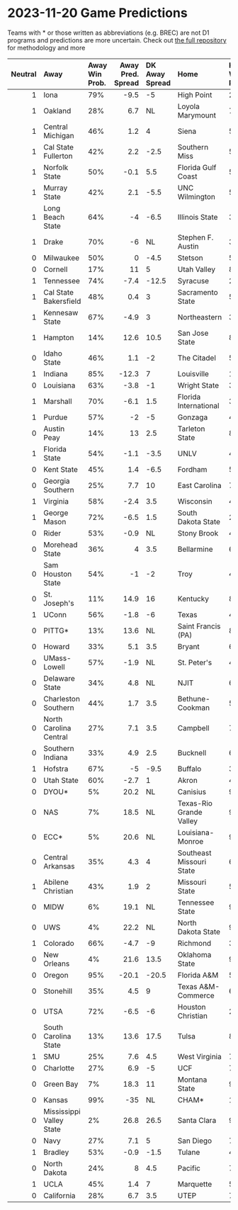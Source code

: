 # 2023-11-20 Game Predictions
Teams with * or those written as abbreviations (e.g. BREC) are not D1 programs and predictions are more uncertain. Check out [the full repository](https://github.com/grdavis/college-basketball-elo) for methodology and more

|   Neutral | Away                     | Away Win Prob.   |   Away Pred. Spread | DK Away Spread   | Home                     | Home Win Prob.   |   Home Pred. Spread |
|----------:|:-------------------------|:-----------------|--------------------:|:-----------------|:-------------------------|:-----------------|--------------------:|
|         1 | Iona                     | 79%              |                -9.5 | -5               | High Point               | 21%              |                 9.5 |
|         1 | Oakland                  | 28%              |                 6.7 | NL               | Loyola Marymount         | 72%              |                -6.7 |
|         1 | Central Michigan         | 46%              |                 1.2 | 4                | Siena                    | 54%              |                -1.2 |
|         1 | Cal State Fullerton      | 42%              |                 2.2 | -2.5             | Southern Miss            | 58%              |                -2.2 |
|         1 | Norfolk State            | 50%              |                -0.1 | 5.5              | Florida Gulf Coast       | 50%              |                 0.1 |
|         1 | Murray State             | 42%              |                 2.1 | -5.5             | UNC Wilmington           | 58%              |                -2.1 |
|         1 | Long Beach State         | 64%              |                -4   | -6.5             | Illinois State           | 36%              |                 4   |
|         1 | Drake                    | 70%              |                -6   | NL               | Stephen F. Austin        | 30%              |                 6   |
|         0 | Milwaukee                | 50%              |                 0   | -4.5             | Stetson                  | 50%              |                -0   |
|         0 | Cornell                  | 17%              |                11   | 5                | Utah Valley              | 83%              |               -11   |
|         1 | Tennessee                | 74%              |                -7.4 | -12.5            | Syracuse                 | 26%              |                 7.4 |
|         1 | Cal State Bakersfield    | 48%              |                 0.4 | 3                | Sacramento State         | 52%              |                -0.4 |
|         1 | Kennesaw State           | 67%              |                -4.9 | 3                | Northeastern             | 33%              |                 4.9 |
|         1 | Hampton                  | 14%              |                12.6 | 10.5             | San Jose State           | 86%              |               -12.6 |
|         0 | Idaho State              | 46%              |                 1.1 | -2               | The Citadel              | 54%              |                -1.1 |
|         1 | Indiana                  | 85%              |               -12.3 | 7                | Louisville               | 15%              |                12.3 |
|         0 | Louisiana                | 63%              |                -3.8 | -1               | Wright State             | 37%              |                 3.8 |
|         1 | Marshall                 | 70%              |                -6.1 | 1.5              | Florida International    | 30%              |                 6.1 |
|         1 | Purdue                   | 57%              |                -2   | -5               | Gonzaga                  | 43%              |                 2   |
|         0 | Austin Peay              | 14%              |                13   | 2.5              | Tarleton State           | 86%              |               -13   |
|         1 | Florida State            | 54%              |                -1.1 | -3.5             | UNLV                     | 46%              |                 1.1 |
|         0 | Kent State               | 45%              |                 1.4 | -6.5             | Fordham                  | 55%              |                -1.4 |
|         0 | Georgia Southern         | 25%              |                 7.7 | 10               | East Carolina            | 75%              |                -7.7 |
|         1 | Virginia                 | 58%              |                -2.4 | 3.5              | Wisconsin                | 42%              |                 2.4 |
|         1 | George Mason             | 72%              |                -6.5 | 1.5              | South Dakota State       | 28%              |                 6.5 |
|         0 | Rider                    | 53%              |                -0.9 | NL               | Stony Brook              | 47%              |                 0.9 |
|         0 | Morehead State           | 36%              |                 4   | 3.5              | Bellarmine               | 64%              |                -4   |
|         0 | Sam Houston State        | 54%              |                -1   | -2               | Troy                     | 46%              |                 1   |
|         0 | St. Joseph's             | 11%              |                14.9 | 16               | Kentucky                 | 89%              |               -14.9 |
|         1 | UConn                    | 56%              |                -1.8 | -6               | Texas                    | 44%              |                 1.8 |
|         0 | PITTG*                   | 13%              |                13.6 | NL               | Saint Francis (PA)       | 87%              |               -13.6 |
|         0 | Howard                   | 33%              |                 5.1 | 3.5              | Bryant                   | 67%              |                -5.1 |
|         0 | UMass-Lowell             | 57%              |                -1.9 | NL               | St. Peter's              | 43%              |                 1.9 |
|         0 | Delaware State           | 34%              |                 4.8 | NL               | NJIT                     | 66%              |                -4.8 |
|         0 | Charleston Southern      | 44%              |                 1.7 | 3.5              | Bethune-Cookman          | 56%              |                -1.7 |
|         0 | North Carolina Central   | 27%              |                 7.1 | 3.5              | Campbell                 | 73%              |                -7.1 |
|         0 | Southern Indiana         | 33%              |                 4.9 | 2.5              | Bucknell                 | 67%              |                -4.9 |
|         1 | Hofstra                  | 67%              |                -5   | -9.5             | Buffalo                  | 33%              |                 5   |
|         0 | Utah State               | 60%              |                -2.7 | 1                | Akron                    | 40%              |                 2.7 |
|         0 | DYOU*                    | 5%               |                20.2 | NL               | Canisius                 | 95%              |               -20.2 |
|         0 | NAS                      | 7%               |                18.5 | NL               | Texas-Rio Grande Valley  | 93%              |               -18.5 |
|         0 | ECC*                     | 5%               |                20.6 | NL               | Louisiana-Monroe         | 95%              |               -20.6 |
|         0 | Central Arkansas         | 35%              |                 4.3 | 4                | Southeast Missouri State | 65%              |                -4.3 |
|         1 | Abilene Christian        | 43%              |                 1.9 | 2                | Missouri State           | 57%              |                -1.9 |
|         0 | MIDW                     | 6%               |                19.1 | NL               | Tennessee State          | 94%              |               -19.1 |
|         0 | UWS                      | 4%               |                22.2 | NL               | North Dakota State       | 96%              |               -22.2 |
|         1 | Colorado                 | 66%              |                -4.7 | -9               | Richmond                 | 34%              |                 4.7 |
|         0 | New Orleans              | 4%               |                21.6 | 13.5             | Oklahoma State           | 96%              |               -21.6 |
|         0 | Oregon                   | 95%              |               -20.1 | -20.5            | Florida A&M              | 5%               |                20.1 |
|         0 | Stonehill                | 35%              |                 4.5 | 9                | Texas A&M-Commerce       | 65%              |                -4.5 |
|         0 | UTSA                     | 72%              |                -6.5 | -6               | Houston Christian        | 28%              |                 6.5 |
|         0 | South Carolina State     | 13%              |                13.6 | 17.5             | Tulsa                    | 87%              |               -13.6 |
|         1 | SMU                      | 25%              |                 7.6 | 4.5              | West Virginia            | 75%              |                -7.6 |
|         0 | Charlotte                | 27%              |                 6.9 | -5               | UCF                      | 73%              |                -6.9 |
|         0 | Green Bay                | 7%               |                18.3 | 11               | Montana State            | 93%              |               -18.3 |
|         0 | Kansas                   | 99%              |               -35   | NL               | CHAM*                    | 1%               |                35   |
|         0 | Mississippi Valley State | 2%               |                26.8 | 26.5             | Santa Clara              | 98%              |               -26.8 |
|         0 | Navy                     | 27%              |                 7.1 | 5                | San Diego                | 73%              |                -7.1 |
|         1 | Bradley                  | 53%              |                -0.9 | -1.5             | Tulane                   | 47%              |                 0.9 |
|         0 | North Dakota             | 24%              |                 8   | 4.5              | Pacific                  | 76%              |                -8   |
|         1 | UCLA                     | 45%              |                 1.4 | 7                | Marquette                | 55%              |                -1.4 |
|         0 | California               | 28%              |                 6.7 | 3.5              | UTEP                     | 72%              |                -6.7 |